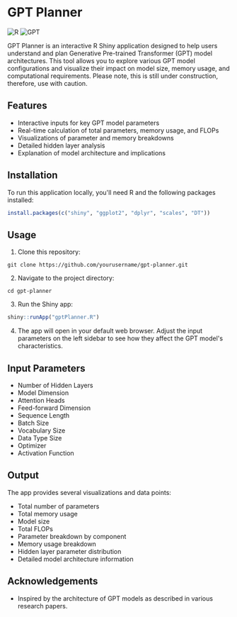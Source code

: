 # GPT Planner

![R](https://img.shields.io/badge/R-%23276DC3.svg?style=flat&logo=r&logoColor=white)
![GPT](https://img.shields.io/badge/GPT-Planner-orange?style=flat&logoColor=white)

GPT Planner is an interactive R Shiny application designed to help users understand and plan Generative Pre-trained Transformer (GPT) model architectures. This tool allows you to explore various GPT model configurations and visualize their impact on model size, memory usage, and computational requirements. Please note, this is still under construction, therefore, use with caution. 

## Features

- Interactive inputs for key GPT model parameters
- Real-time calculation of total parameters, memory usage, and FLOPs
- Visualizations of parameter and memory breakdowns
- Detailed hidden layer analysis
- Explanation of model architecture and implications

## Installation

To run this application locally, you'll need R and the following packages installed:

```R
install.packages(c("shiny", "ggplot2", "dplyr", "scales", "DT"))
```

## Usage

1. Clone this repository:
```
git clone https://github.com/yourusername/gpt-planner.git
```

2. Navigate to the project directory:
```
cd gpt-planner
```

3. Run the Shiny app:
```R
shiny::runApp("gptPlanner.R")
```

4. The app will open in your default web browser. Adjust the input parameters on the left sidebar to see how they affect the GPT model's characteristics.

## Input Parameters

- Number of Hidden Layers
- Model Dimension
- Attention Heads
- Feed-forward Dimension
- Sequence Length
- Batch Size
- Vocabulary Size
- Data Type Size
- Optimizer
- Activation Function

## Output

The app provides several visualizations and data points:
- Total number of parameters
- Total memory usage
- Model size
- Total FLOPs
- Parameter breakdown by component
- Memory usage breakdown
- Hidden layer parameter distribution
- Detailed model architecture information

## Acknowledgements
- Inspired by the architecture of GPT models as described in various research papers.